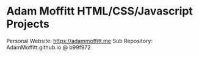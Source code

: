 # Adam Moffitt HTML/CSS/Javascript Projects

Personal Website: https://adammoffitt.me
  Sub Repository: AdamMoffitt.github.io @ b99f972

